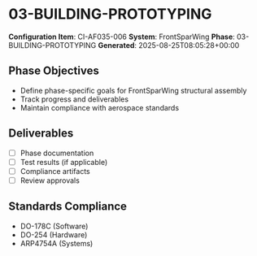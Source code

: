 # 03-BUILDING-PROTOTYPING

**Configuration Item**: CI-AF035-006
**System**: FrontSparWing
**Phase**: 03-BUILDING-PROTOTYPING
**Generated**: 2025-08-25T08:05:28+00:00

## Phase Objectives
- Define phase-specific goals for FrontSparWing structural assembly
- Track progress and deliverables
- Maintain compliance with aerospace standards

## Deliverables
- [ ] Phase documentation
- [ ] Test results (if applicable)
- [ ] Compliance artifacts
- [ ] Review approvals

## Standards Compliance
- DO-178C (Software)
- DO-254 (Hardware)
- ARP4754A (Systems)

